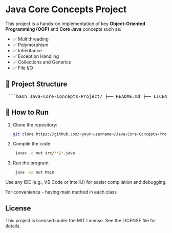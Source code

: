 
# Java Core Concepts Project

This project is a hands-on implementation of key **Object-Oriented Programming (OOP)** and **Core Java** concepts such as:

- ✅ Multithreading
- ✅ Polymorphism
- ✅ Inheritance
- ✅ Exception Handling
- ✅ Collections and Generics
- ✅ File I/O

## 📁 Project Structure

<pre> ```bash Java-Core-Concepts-Project/ ├── README.md ├── LICENSE ├── src/ │ ├── Main.java │ ├── multithreading/ │ │ └── ... │ └── polymorphism/ │ └── ... ``` </pre>


## 🚀 How to Run

1. Clone the repository:
   ```bash
   git clone https://github.com/<your-username>/Java-Core-Concepts-Project.git


2. Compile the code:
   ```bash
    javac -d out src/**/*.java

3. Run the program:
   ```bash
    java -cp out Main

Use any IDE (e.g., VS Code or IntelliJ) for easier compilation and debugging.

For convenience - having main method in each class

## License

This project is licensed under the MIT License. See the LICENSE file for details.
